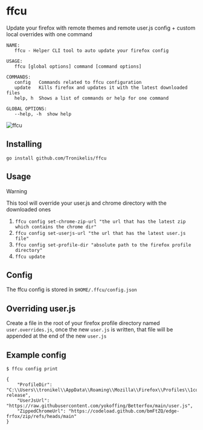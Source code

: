 # ffcu

Update your firefox with remote themes and remote user.js config + custom local overrides with one command

```
NAME:
   ffcu - Helper CLI tool to auto update your firefox config

USAGE:
   ffcu [global options] command [command options]

COMMANDS:
   config   Commands related to ffcu configuration
   update   Kills firefox and updates it with the latest downloaded files
   help, h  Shows a list of commands or help for one command

GLOBAL OPTIONS:
   --help, -h  show help
```

![ffcu](https://github.com/Tronikelis/ffcu/assets/56039679/8bbf9241-4776-4e96-b7ec-9c1571d8be21)

## Installing

```
go install github.com/Tronikelis/ffcu
```

## Usage

> [!WARNING]  
> This tool will override your user.js and chrome directory with the downloaded ones

1. `ffcu config set-chrome-zip-url "the url that has the latest zip which contains the chrome dir"`
2. `ffcu config set-userjs-url "the url that has the latest user.js file"`
3. `ffcu config set-profile-dir "absolute path to the firefox profile directory"`
4. `ffcu update`

## Config

The ffcu config is stored in `$HOME/.ffcu/config.json`

## Overriding user.js

Create a file in the root of your firefox profile directory named `user.overrides.js`, once the new `user.js` is written,
that file will be appended at the end of the new `user.js`

## Example config

```
$ ffcu config print

{
    "ProfileDir": "C:\\Users\\tronikel\\AppData\\Roaming\\Mozilla\\Firefox\\Profiles\\1coaibnj.default-release",
    "UserJsUrl": "https://raw.githubusercontent.com/yokoffing/Betterfox/main/user.js",
    "ZippedChromeUrl": "https://codeload.github.com/bmFtZQ/edge-frfox/zip/refs/heads/main"
}
```
